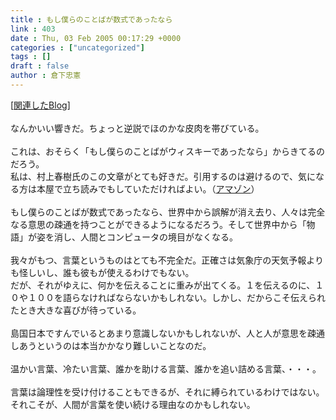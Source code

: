 ```yaml
---
title : もし僕らのことばが数式であったなら
link : 403
date : Thu, 03 Feb 2005 00:17:29 +0000
categories : ["uncategorized"]
tags : []
draft : false
author : 倉下忠憲
---
```


[<A HREF="http://www.doblog.com/weblog/BlogServlet?userid=7188&blogid=959868#959868" TARGET="_blank">関連したBlog</A>]<BR><BR>なんかいい響きだ。ちょっと逆説でほのかな皮肉を帯びている。<BR><BR>これは、おそらく「もし僕らのことばがウィスキーであったなら」からきてるのだろう。<BR>私は、村上春樹氏のこの文章がとても好きだ。引用するのは避けるので、気になる方は本屋で立ち読みでもしていただければよい。（<A HREF="http://www.amazon.co.jp/exec/obidos/ASIN/4101001510" TARGET="_blank">アマゾン</A>）<BR><BR>もし僕らのことばが数式であったなら、世界中から誤解が消え去り、人々は完全なる意思の疎通を持つことができるようになるだろう。そして世界中から「物語」が姿を消し、人間とコンピュータの境目がなくなる。<BR><BR>我々がもつ、言葉というものはとても不完全だ。正確さは気象庁の天気予報よりも怪しいし、誰も彼もが使えるわけでもない。<BR>だが、それがゆえに、何かを伝えることに重みが出てくる。１を伝えるのに、１０や１００を語らなければならないかもしれない。しかし、だからこそ伝えられたとき大きな喜びが待っている。<BR><BR>島国日本ですんでいるとあまり意識しないかもしれないが、人と人が意思を疎通しあうというのは本当かかなり難しいことなのだ。<BR><BR>温かい言葉、冷たい言葉、誰かを助ける言葉、誰かを追い詰める言葉、・・・。<BR><BR>言葉は論理性を受け付けることもできるが、それに縛られているわけではない。<BR>それこそが、人間が言葉を使い続ける理由なのかもしれない。<br><br>
